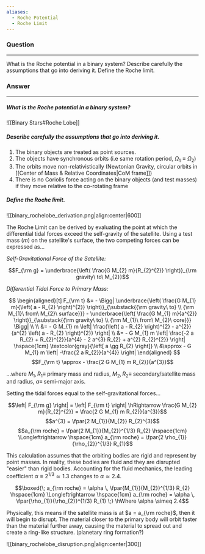 ```yaml
---
aliases:
  - Roche Potential
  - Roche Limit
---
```

### Question
---
What is the Roche potential in a binary system? Describe carefully the assumptions that go into deriving it. Define the Roche limit.

### Answer
---
##### What is the Roche potential in a binary system?

![[Binary Stars#Roche Lobe]]
##### Describe carefully the assumptions that go into deriving it.

1. The binary objects are treated as point sources.
2. The objects have synchronous orbits (i.e same rotation period, $\Omega_{1} \equiv \Omega_{2}$)
3. The orbits move non-relativistically (Newtonian Gravity, circular orbits in [[Center of Mass & Relative Coordinates|CoM frame]])
4. There is no Coriolis force acting on the binary objects (and test masses) if they move relative to the co-rotating frame

##### Define the Roche limit.

![[binary_rochelobe_derivation.png|align:center|600]]

The Roche Limit can be derived by evaluating the point at which the differential tidal forces exceed the self-gravity of the satellite. Using a test mass ($m$) on the satellite's surface, the two competing forces can be expressed as...

*Self-Gravitational Force of the Satellite:*

$$F_{\rm g} = \underbrace{\left( \frac{G M_{2} m}{R_{2}^{2}} \right)}_{\rm gravity\ to\ M_{2}}$$

*Differential Tidal Force to Primary Mass:*

$$
\begin{aligned}[t]
	F_{\rm t} &= - \Bigg| \underbrace{\left( \frac{G M_{1} m}{\left( a - R_{2} \right)^{2}} \right)}_{\substack{{\rm gravity\ to} \\ {\rm M_{1}\ from\ M_{2}\ surface}}} - \underbrace{\left( \frac{G M_{1} m}{a^{2}} \right)}_{\substack{{\rm gravity\ to} \\ {\rm M_{1}\ from\ M_{2}\ core}}} \Bigg| \\
	\\
	&= - G M_{1} m \left| \frac{\left( a - R_{2} \right)^{2} - a^{2}}{a^{2} \left( a - R_{2} \right)^{2}} \right| \\
	&= - G M_{1} m \left| \frac{-2 a R_{2} + R_{2}^{2}}{a^{4} - 2 a^{3} R_{2} + a^{2} R_{2}^{2}} \right| \hspace{1cm} \textcolor{gray}{\left[ a \gg R_{2} \right]} \\
	&\approx - G M_{1} m \left| -\frac{2 a R_{2}}{a^{4}} \right|
\end{aligned}
$$
$$F_{\rm t} \approx - \frac{2 G M_{1} m R_{2}}{a^{3}}$$

...where $M_{1} , R_{1} \equiv$ primary mass and radius, $M_{2} , R_{2} \equiv$ secondary/satellite mass and radius, $a \equiv$ semi-major axis.

Setting the tidal forces equal to the self-gravitational forces...

$$\left| F_{\rm g} \right| = \left| F_{\rm t} \right| \hRightarrow \frac{G M_{2} m}{R_{2}^{2}} = \frac{2 G M_{1} m R_{2}}{a^{3}}$$
$$a^{3} = \fpar{2 M_{1}}{M_{2}} R_{2}^{3}$$
$$a_{\rm roche} = \fpar{2 M_{1}}{M_{2}}^{1/3} R_{2} \hspace{1cm} \Longleftrightarrow \hspace{1cm} a_{\rm roche} = \fpar{2 \rho_{1}}{\rho_{2}}^{1/3} R_{1}$$

This calculation assumes that the orbiting bodies are rigid and represent by point masses. In reality, these bodies are fluid and they are disrupted "easier" than rigid bodies. Accounting for the fluid mechanics, the leading coefficient $\alpha \equiv 2^{1/3} \simeq 1.3$ changes to $\alpha \simeq 2.4$.

$$\boxed{\; a_{\rm roche} = \alpha \, \fpar{M_{1}}{M_{2}}^{1/3} R_{2} \hspace{1cm} \Longleftrightarrow \hspace{1cm} a_{\rm roche} = \alpha \, \fpar{\rho_{1}}{\rho_{2}}^{1/3} R_{1} \;} \hWhere \alpha \simeq 2.4$$

Physically, this means if the satellite mass is at $a = a_{\rm roche}$, then it will begin to disrupt. The material closer to the primary body will orbit faster than the material further away, causing the material to spread out and create a ring-like structure. (planetary ring formation?)

![[binary_rochelobe_disruption.png|align:center|300]]